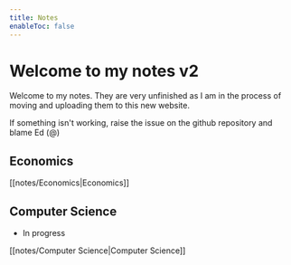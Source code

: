 ```yaml
---
title: Notes
enableToc: false
---
```

# Welcome to my notes v2
Welcome to my notes. They are very unfinished as I am in the process of moving and uploading them to this new website. 

If something isn't working, raise the issue on the github repository and blame Ed (@)



## Economics
[[notes/Economics|Economics]]


## Computer Science
- In progress

[[notes/Computer Science|Computer Science]]











